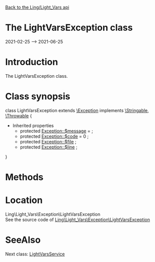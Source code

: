 [Back to the Ling/Light_Vars api](https://github.com/lingtalfi/Light_Vars/blob/master/doc/api/Ling/Light_Vars.md)



The LightVarsException class
================
2021-02-25 --> 2021-06-25






Introduction
============

The LightVarsException class.



Class synopsis
==============


class <span class="pl-k">LightVarsException</span> extends [\Exception](http://php.net/manual/en/class.exception.php) implements [\Stringable](https://wiki.php.net/rfc/stringable), [\Throwable](http://php.net/manual/en/class.throwable.php) {

- Inherited properties
    - protected  [Exception::$message](#property-message) =  ;
    - protected  [Exception::$code](#property-code) = 0 ;
    - protected  [Exception::$file](#property-file) ;
    - protected  [Exception::$line](#property-line) ;

}






Methods
==============






Location
=============
Ling\Light_Vars\Exception\LightVarsException<br>
See the source code of [Ling\Light_Vars\Exception\LightVarsException](https://github.com/lingtalfi/Light_Vars/blob/master/Exception/LightVarsException.php)



SeeAlso
==============
Next class: [LightVarsService](https://github.com/lingtalfi/Light_Vars/blob/master/doc/api/Ling/Light_Vars/Service/LightVarsService.md)<br>

